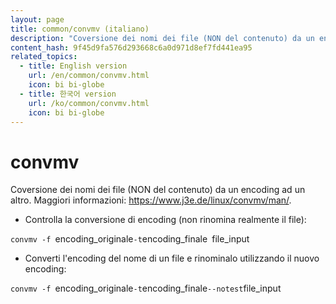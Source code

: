 ```yaml
---
layout: page
title: common/convmv (italiano)
description: "Coversione dei nomi dei file (NON del contenuto) da un encoding ad un altro."
content_hash: 9f45d9fa576d293668c6a0d971d8ef7fd441ea95
related_topics:
  - title: English version
    url: /en/common/convmv.html
    icon: bi bi-globe
  - title: 한국어 version
    url: /ko/common/convmv.html
    icon: bi bi-globe
---
```

# convmv

Coversione dei nomi dei file (NON del contenuto) da un encoding ad un altro.
Maggiori informazioni: <https://www.j3e.de/linux/convmv/man/>.

- Controlla la conversione di encoding (non rinomina realmente il file):

`convmv -f `<span class="tldr-var badge badge-pill bg-dark-lm bg-white-dm text-white-lm text-dark-dm font-weight-bold">encoding_originale</span>` -t `<span class="tldr-var badge badge-pill bg-dark-lm bg-white-dm text-white-lm text-dark-dm font-weight-bold">encoding_finale</span>` `<span class="tldr-var badge badge-pill bg-dark-lm bg-white-dm text-white-lm text-dark-dm font-weight-bold">file_input</span>

- Converti l'encoding del nome di un file e rinominalo utilizzando il nuovo encoding:

`convmv -f `<span class="tldr-var badge badge-pill bg-dark-lm bg-white-dm text-white-lm text-dark-dm font-weight-bold">encoding_originale</span>` -t `<span class="tldr-var badge badge-pill bg-dark-lm bg-white-dm text-white-lm text-dark-dm font-weight-bold">encoding_finale</span>` --notest `<span class="tldr-var badge badge-pill bg-dark-lm bg-white-dm text-white-lm text-dark-dm font-weight-bold">file_input</span>
